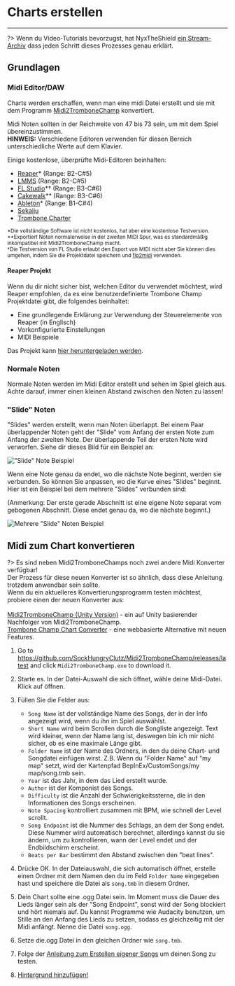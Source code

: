 # Charts erstellen
---

?> Wenn du Video-Tutorials bevorzugst, hat NyxTheShield [ein Stream-Archiv](https://www.youtube.com/watch?v=ig27SlJveGs) dass jeden Schritt dieses Prozesses genau erklärt.

## Grundlagen
### Midi Editor/DAW
Charts werden erschaffen, wenn man eine midi Datei erstellt und sie mit dem Programm [Midi2TromboneChamp](#converting-midi-to-map-file) konvertiert.

Midi Noten sollten in der Reichweite von 47 bis 73 sein, um mit dem Spiel übereinzustimmen.<br>**HINWEIS:** Verschiedene Editoren verwenden für diesen Bereich unterschiedliche Werte auf dem Klavier.

Einige kostenlose, überprüfte Midi-Editoren beinhalten:
- [Reaper](https://www.reaper.fm/download.php)* (Range: B2-C#5)
- [LMMS](https://lmms.io/download#windows) (Range: B2-C#5)
- [FL Studio](https://www.image-line.com/fl-studio-download/)*† (Range: B3-C#6)
- [Cakewalk](https://www.bandlab.com/products/cakewalk)** (Range: B3-C#6)
- [Ableton](https://www.ableton.com/en/trial/)* (Range: B1-C#4)
- [Sekaiju](http://openmidiproject.osdn.jp/Sekaiju_en.html)
- [Trombone Charter](https://github.com/towai/TromboneCharter/releases/latest)

<sub>*Die vollständige Software ist nicht kostenlos, hat aber eine kostenlose Testversion.</sub><br> <sub>**Exportiert Noten normalerweise in der zweiten MIDI Spur, was es standardmäßig inkompatibel mit Midi2TromboneChamp macht.</sub><br> <sub>†Die Testversion von FL Studio erlaubt den Export von MIDI nicht aber Sie können dies umgehen, indem Sie die Projektdatei speichern und <a href="https://github.com/Kaydax/flp2midi/releases/latest">flp2midi</a> verwenden.</p>

<h4 spaces-before="0">
  Reaper Projekt
</h4>

<p spaces-before="0">
  Wenn du dir nicht sicher bist, welchen Editor du verwendet möchtest, wird Reaper empfohlen, da es eine benutzerdefinierte Trombone Champ Projektdatei gibt, die folgendes beinhaltet:
</p>

<ul>
  <li>
    Eine grundlegende Erklärung zur Verwendung der Steuerelemente von Reaper (in Englisch)
  </li>
  <li>
    Vorkonfigurierte Einstellungen
  </li>
  <li>
    MIDI Beispiele
  </li>
</ul>

<p spaces-before="0">
  Das Projekt kann <a href="https://trombone.wiki/docs/files/REAPER_Trombone_Champ_Charting_Template.zip">hier heruntergeladen werden</a>.
</p>

<h3 spaces-before="0">
  Normale Noten
</h3>

<p spaces-before="0">
  Normale Noten werden im Midi Editor erstellt und sehen im Spiel gleich aus. Achte darauf, immer einen kleinen Abstand zwischen den Noten zu lassen!
</p>

<h3 spaces-before="0">
  "Slide" Noten
</h3>

<p spaces-before="0">
  "Slides" werden erstellt, wenn man Noten überlappt. Bei einem Paar überlappender Noten geht der "Slide" vom Anfang der ersten Note zum Anfang der zweiten Note. Der überlappende Teil der ersten Note wird verworfen. Siehe dir dieses Bild für ein Beispiel an:
</p>

<p spaces-before="0">
  <img src="../docs/files/slide1.png" alt="&quot;Slide&quot; Note Beispiel" />
</p>

<p spaces-before="0">
  Wenn eine Note genau da endet, wo die nächste Note beginnt, werden sie verbunden. So können Sie anpassen, wo die Kurve eines "Slides" beginnt. Hier ist ein Beispiel bei dem mehrere "Slides" verbunden sind:
</p>

<p spaces-before="0">
  (Anmerkung: Der erste gerade Abschnitt ist eine eigene Note separat vom gebogenen Abschnitt. Diese endet genau da, wo die nächste beginnt.)
</p>

<p spaces-before="0">
  <img src="../docs/files/slide2.png" alt="Mehrere &quot;Slide&quot; Noten Beispiel" />
</p>

<h2 spaces-before="0">
  Midi zum Chart konvertieren
</h2>

<p spaces-before="0">
  ?> Es sind neben Midi2TromboneChamps noch zwei andere Midi Konverter verfügbar! <br>Der Prozess für diese neuen Konverter ist so ähnlich, dass diese Anleitung trotzdem anwendbar sein sollte. <br>Wenn du ein aktuelleres Konvertierungsprogramm testen möchtest, probiere einen der neuen Konverter aus: <br><br><a href="https://nyxtheshield.github.io/Midi2TromboneChamp/">Midi2TromboneChamp (Unity Version)</a> - ein auf Unity basierender Nachfolger von Midi2TromboneChamp. <br><a href="https://rshieldsprojects.github.io/projects/tccc/">Trombone Champ Chart Converter</a> - eine webbasierte Alternative mit neuen Features.
</p>

<ol start="1">
  <li>
    <p spaces-before="0">
      Go to <a href="https://github.com/SockHungryClutz/Midi2TromboneChamp/releases/latest" x-nc="1">https://github.com/SockHungryClutz/Midi2TromboneChamp/releases/latest</a> and click <code>Midi2TromboneChamp.exe</code> to download it.
    </p>
  </li>
  
  <li>
    <p spaces-before="0">
      Starte es. In der Datei-Auswahl die sich öffnet, wähle deine Midi-Datei. Klick auf öffnen.
    </p>
  </li>
  
  <li>
    <p spaces-before="0">
      Füllen Sie die Felder aus:
    </p>
    <ul>
      <li>
        <code>Song Name</code> ist der vollständige Name des Songs, der in der Info angezeigt wird, wenn du ihn im Spiel auswählst.
      </li>
      <li>
        <code>Short Name</code> wird beim Scrollen durch die Songliste angezeigt. Text wird kleiner, wenn der Name lang ist, deswegen bin ich mir nicht sicher, ob es eine maximale Länge gibt.
      </li>
      <li>
        <code>Folder Name</code> ist der Name des Ordners, in den du deine Chart- und Songdatei einfügen wirst. Z.B. Wenn du "Folder Name" auf "my map" setzt, wird der Kartenpfad BepInEx/CustomSongs/my map/song.tmb sein.
      </li>
      <li>
        <code>Year</code> ist das Jahr, in dem das Lied erstellt wurde.
      </li>
      <li>
        <code>Author</code> ist der Komponist des Songs.
      </li>
      <li>
        <code>Difficulty</code> ist die Anzahl der Schwierigkeitssterne, die in den Informationen des Songs erscheinen.
      </li>
      <li>
        <code>Note Spacing</code> kontrolliert zusammen mit BPM, wie schnell der Level scrollt.
      </li>
      <li>
        <code>Song Endpoint</code> ist die Nummer des Schlags, an dem der Song endet. Diese Nummer wird automatisch berechnet, allerdings kannst du sie ändern, um zu kontrollieren, wann der Level endet und der Endbildschirm erscheint.
      </li>
      <li>
        <code>Beats per Bar</code> bestimmt den Abstand zwischen den "beat lines".
      </li>
    </ul>
  </li>
  
  <li>
    <p spaces-before="0">
      Drücke OK. In der Dateiauswahl, die sich automatisch öffnet, erstelle einen Ordner mit dem Namen den du im Feld <code>Folder Name</code> eingegeben hast und speichere die Datei als <code>song.tmb</code> in diesem Ordner.
    </p>
  </li>
  
  <li>
    <p spaces-before="0">
      Dein Chart sollte eine .ogg Datei sein. Im Moment muss die Dauer des Lieds länger sein als der "Song Endpoint", sonst wird der Song blockiert und hört niemals auf. Du kannst Programme wie Audacity benutzen, um Stille an den Anfang des Lieds zu setzen, sodass es gleichzeitig mit der Midi anfängt. Nenne die Datei <code>song.ogg</code>.
    </p>
  </li>
  
  <li>
    <p spaces-before="0">
      Setze die.ogg Datei in den gleichen Ordner wie <code>song.tmb</code>.
    </p>
  </li>
  
  <li>
    <p spaces-before="0">
      Folge der <a href="installing-songs">Anleitung zum Erstellen eigener Songs</a> um deinen Song zu testen.
    </p>
  </li>
  
  <li>
    <p spaces-before="0">
      <a href="chart-backgrounds">Hintergrund hinzufügen!</a>
    </p>
  </li>
</ol>
